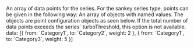 An array of data points for the series. For the sankey series type,
points can be given in the following way:
An array of objects with named values. The objects are point
configuration objects as seen below. If the total number of data
points exceeds the series´ turboThreshold,
this option is not available.
    data: [{
        from: ´Category1´,
        to: ´Category2´,
        weight: 2
    }, {
        from: ´Category1´,
        to: ´Category3´,
        weight: 5
    }]